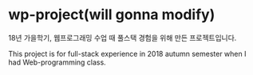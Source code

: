 # wp-project(will gonna modify)
18년 가을학기, 웹프로그래밍 수업 때 풀스택 경험을 위해 만든 프로젝트입니다.

This project is for full-stack experience in 2018 autumn semester when I had Web-programming class.
